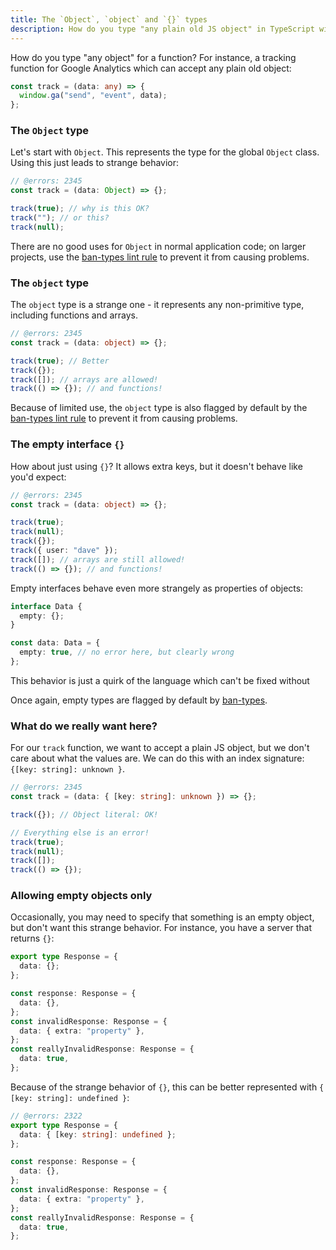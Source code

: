```yaml
---
title: The `Object`, `object` and `{}` types
description: How do you type "any plain old JS object" in TypeScript without shutting off the type system entirely?
---
```


How do you type "any object" for a function? For instance, a tracking function for Google Analytics which can accept any plain old object:

```ts
const track = (data: any) => {
  window.ga("send", "event", data);
};
```

### The `Object` type

Let's start with `Object`. This represents the type for the global `Object` class. Using this just leads to strange behavior:

```ts twoslash
// @errors: 2345
const track = (data: Object) => {};

track(true); // why is this OK?
track(""); // or this?
track(null);
```

There are no good uses for `Object` in normal application code; on larger projects, use the [ban-types lint rule](https://github.com/typescript-eslint/typescript-eslint/blob/master/packages/eslint-plugin/docs/rules/ban-types.md) to prevent it from causing problems.

### The `object` type

The `object` type is a strange one - it represents any non-primitive type, including functions and arrays.

```ts twoslash
// @errors: 2345
const track = (data: object) => {};

track(true); // Better
track({});
track([]); // arrays are allowed!
track(() => {}); // and functions!
```

Because of limited use, the `object` type is also flagged by default by the [ban-types lint rule](https://github.com/typescript-eslint/typescript-eslint/blob/master/packages/eslint-plugin/docs/rules/ban-types.md) to prevent it from causing problems.

### The empty interface `{}`

How about just using `{}`? It allows extra keys, but it doesn't behave like you'd expect:

```ts twoslash
// @errors: 2345
const track = (data: object) => {};

track(true);
track(null);
track({});
track({ user: "dave" });
track([]); // arrays are still allowed!
track(() => {}); // and functions!
```

Empty interfaces behave even more strangely as properties of objects:

```ts twoslash
interface Data {
  empty: {};
}

const data: Data = {
  empty: true, // no error here, but clearly wrong
};
```

This behavior is just a quirk of the language which can't be fixed without

Once again, empty types are flagged by default by [ban-types](https://github.com/typescript-eslint/typescript-eslint/blob/master/packages/eslint-plugin/docs/rules/ban-types.md).

### What do we really want here?

For our `track` function, we want to accept a plain JS object, but we don't care about what the values are. We can do this with an index signature: `{[key: string]: unknown }`.

```ts twoslash
// @errors: 2345
const track = (data: { [key: string]: unknown }) => {};

track({}); // Object literal: OK!

// Everything else is an error!
track(true);
track(null);
track([]);
track(() => {});
```

### Allowing empty objects only

Occasionally, you may need to specify that something is an empty object, but don't want this strange behavior. For instance, you have a server that returns `{}`:

```ts twoslash
export type Response = {
  data: {};
};

const response: Response = {
  data: {},
};
const invalidResponse: Response = {
  data: { extra: "property" },
};
const reallyInvalidResponse: Response = {
  data: true,
};
```

Because of the strange behavior of `{}`, this can be better represented with `{ [key: string]: undefined }`:

```ts twoslash
// @errors: 2322
export type Response = {
  data: { [key: string]: undefined };
};

const response: Response = {
  data: {},
};
const invalidResponse: Response = {
  data: { extra: "property" },
};
const reallyInvalidResponse: Response = {
  data: true,
};
```
